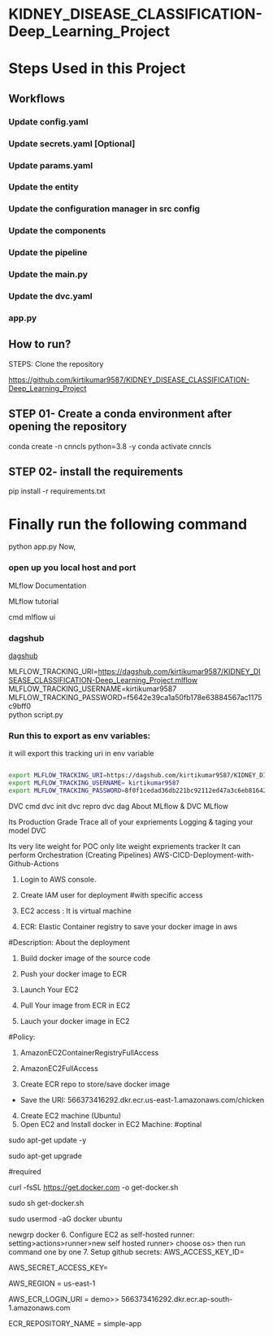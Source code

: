 # KIDNEY_DISEASE_CLASSIFICATION-Deep_Learning_Project

# Steps Used in this Project

## Workflows
### Update config.yaml
### Update secrets.yaml [Optional]
### Update params.yaml
### Update the entity
### Update the configuration manager in src config
### Update the components
### Update the pipeline
### Update the main.py
### Update the dvc.yaml
### app.py

## How to run?
STEPS:
Clone the repository

https://github.com/kirtikumar9587/KIDNEY_DISEASE_CLASSIFICATION-Deep_Learning_Project

## STEP 01- Create a conda environment after opening the repository

conda create -n cnncls python=3.8 -y
conda activate cnncls

## STEP 02- install the requirements
pip install -r requirements.txt

# Finally run the following command
python app.py
Now,

### open up you local host and port
MLflow
Documentation

MLflow tutorial

cmd
mlflow ui
### dagshub
[dagshub](https://dagshub.com/)

MLFLOW_TRACKING_URI=https://dagshub.com/kirtikumar9587/KIDNEY_DISEASE_CLASSIFICATION-Deep_Learning_Project.mlflow \
MLFLOW_TRACKING_USERNAME=kirtikumar9587 \
MLFLOW_TRACKING_PASSWORD=f5642e39ca1a50fb178e63884567ac1175c9bff0 \
python script.py

### Run this to export as env variables:
 
it will export this tracking uri in env variable


```bash

export MLFLOW_TRACKING_URI=https://dagshub.com/kirtikumar9587/KIDNEY_DISEASE_CLASSIFICATION-Deep_Learning_Project.mlflow
export MLFLOW_TRACKING_USERNAME= kirtikumar9587
export MLFLOW_TRACKING_PASSWORD=8f0f1cedad36db221bc92112ed47a3c6eb81642b

```

DVC cmd
dvc init
dvc repro
dvc dag
About MLflow & DVC
MLflow

Its Production Grade
Trace all of your expriements
Logging & taging your model
DVC

Its very lite weight for POC only
lite weight expriements tracker
It can perform Orchestration (Creating Pipelines)
AWS-CICD-Deployment-with-Github-Actions
1. Login to AWS console.
2. Create IAM user for deployment
#with specific access

1. EC2 access : It is virtual machine

2. ECR: Elastic Container registry to save your docker image in aws


#Description: About the deployment

1. Build docker image of the source code

2. Push your docker image to ECR

3. Launch Your EC2 

4. Pull Your image from ECR in EC2

5. Lauch your docker image in EC2

#Policy:

1. AmazonEC2ContainerRegistryFullAccess

2. AmazonEC2FullAccess
3. Create ECR repo to store/save docker image
- Save the URI: 566373416292.dkr.ecr.us-east-1.amazonaws.com/chicken
4. Create EC2 machine (Ubuntu)
5. Open EC2 and Install docker in EC2 Machine:
#optinal

sudo apt-get update -y

sudo apt-get upgrade

#required

curl -fsSL https://get.docker.com -o get-docker.sh

sudo sh get-docker.sh

sudo usermod -aG docker ubuntu

newgrp docker
6. Configure EC2 as self-hosted runner:
setting>actions>runner>new self hosted runner> choose os> then run command one by one
7. Setup github secrets:
AWS_ACCESS_KEY_ID=

AWS_SECRET_ACCESS_KEY=

AWS_REGION = us-east-1

AWS_ECR_LOGIN_URI = demo>>  566373416292.dkr.ecr.ap-south-1.amazonaws.com

ECR_REPOSITORY_NAME = simple-app
